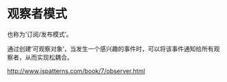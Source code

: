 # 观察者模式

也称为‘订阅/发布模式’。

通过创建‘可观察对象’，当发生一个感兴趣的事件时，可以将该事件通知给所有观察者，从而实现松耦合。

http://www.jspatterns.com/book/7/observer.html